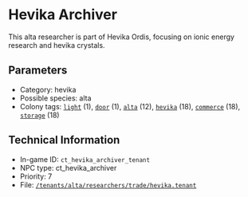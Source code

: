 # Hevika Archiver

This alta researcher is part of Hevika Ordis, focusing on ionic energy research and hevika crystals.

## Parameters

- Category: hevika
- Possible species: alta
- Colony tags: [`light`](https://ceterai.github.io/MyEnternia/Wiki/Tags/Light) (1), [`door`](https://ceterai.github.io/MyEnternia/Wiki/Tags/Door) (1), [`alta`](https://ceterai.github.io/MyEnternia/Wiki/Tags/Alta) (12), [`hevika`](https://ceterai.github.io/MyEnternia/Wiki/Tags/Hevika) (18), [`commerce`](https://ceterai.github.io/MyEnternia/Wiki/Tags/Commerce) (18), [`storage`](https://ceterai.github.io/MyEnternia/Wiki/Tags/Storage) (18)

## Technical Information

- In-game ID: `ct_hevika_archiver_tenant`
- NPC type: ct_hevika_archiver
- Priority: 7
- File: [`/tenants/alta/researchers/trade/hevika.tenant`](https://github.com/Ceterai/Enternia/blob/main/tenants/alta/researchers/trade/hevika.tenant)
